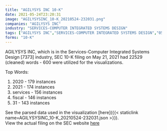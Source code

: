 ```yaml
---
title: "AGILYSYS INC 10-K"
date: 2021-05-24T23:20:31
image: "AGILYSYSINC_10-K_20210524-232031.png"
companies: "AGILYSYS INC"
industry: "SERVICES-COMPUTER INTEGRATED SYSTEMS DESIGN"
tags: ["AGILYSYS INC","SERVICES-COMPUTER INTEGRATED SYSTEMS DESIGN","05-21-2021","10-K"]
forms: "10-K"
---
```

AGILYSYS INC, which is in the Services-Computer Integrated Systems Design [7373] industry, SEC 10-K filing on May 21, 2021 had 22529 (cleaned) words - 600 were utilized for the visualizations.

Top Words:
1. 2020 - 179 instances
2. 2021 - 174 instances
3. services - 156 instances
4. fiscal - 146 instances
5. 31 - 143 instances


See the parsed data used in the visualization [here]({{< staticlink name=AGILYSYSINC_10-K_20210524-232031.json >}}).  
View the actual filing on the SEC website [here](https://www.sec.gov/Archives/edgar/data/78749/0001564590-21-029319.txt)